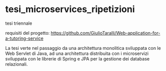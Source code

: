 # tesi_microservices_ripetizioni
tesi triennale

requisiti del progetto: https://github.com/GiulioTaralli/Web-application-for-a-tutoring-service

La tesi verte nel passaggio da una architettura monolitica sviluppata con le Web Servlet di Java, ad una architettura distribuita con i microservizi sviluppata con le librerie di Spring e JPA per la gestione dei database relazionali.
